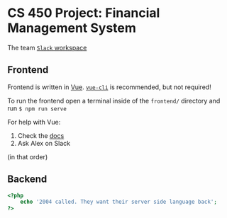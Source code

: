 # CS 450 Project: Financial Management System

The team [`Slack` workspace](https://inigo-montoya.slack.com)

## Frontend
Frontend is written in [Vue](https://www.vuejs.org).
[`vue-cli`](https://cli.vuejs.org) is recommended, but not required!

To run the frontend open a terminal inside of the `frontend/` directory and run
`$ npm run serve`

For help with Vue:
1. Check the [docs](https://vuejs.org/v2/guide/)
2. Ask Alex on Slack

(in that order)

## Backend
```php
<?php
    echo '2004 called. They want their server side language back';
?>
```
